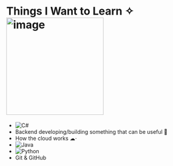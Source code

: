 # Things I Want to Learn ✧ <img width="256" height="256" alt="image" src="https://github.com/user-attachments/assets/7ab00e18-079a-445e-8309-0c881344538d" />


* ![C#](https://img.shields.io/badge/c%23-%23239120.svg?style=for-the-badge&logo=csharp&logoColor=white)
* Backend developing/building something that can be useful 🧠
* How the cloud works ☁︎⋅
* ![Java](https://img.shields.io/badge/java-%23ED8B00.svg?style=for-the-badge&logo=openjdk&logoColor=white)
* ![Python](https://img.shields.io/badge/python-3670A0?style=for-the-badge&logo=python&logoColor=ffdd54)
* Git & GitHub
